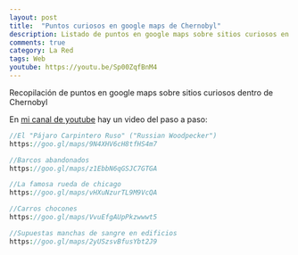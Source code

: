 ```yaml
---
layout: post
title:  "Puntos curiosos en google maps de Chernobyl"
description: Listado de puntos en google maps sobre sitios curiosos en Chenobyl
comments: true
category: La Red
tags: Web
youtube: https://youtu.be/Sp00ZqfBnM4
---
```

Recopilación de puntos en google maps sobre sitios curiosos dentro de Chernobyl 

En <a target="_blank" href="{{ page.youtube }}">mi canal de youtube</a> hay un video del paso a paso:

```PHP
//El "Pájaro Carpintero Ruso" ("Russian Woodpecker")
https://goo.gl/maps/9N4XHV6cH8tfHS4m7

//Barcos abandonados
https://goo.gl/maps/z1EbbN6qGSJC7GTGA

//La famosa rueda de chicago
https://goo.gl/maps/vHXuNzurTL9M9VcQA

//Carros chocones
https://goo.gl/maps/VvuEfgAUpPkzwwwt5

//Supuestas manchas de sangre en edificios
https://goo.gl/maps/2yUSzsvBfusYbt2J9
```
